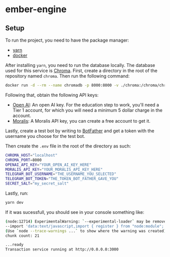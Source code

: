 # ember-engine

## Setup
To run the project, you need to have the package manager:
- [yarn](https://classic.yarnpkg.com/lang/en/docs/install)
- [docker](https://www.docker.com/)

After installing `yarn`, you need to run the database locally. The database used for
this service is [Chroma](https://www.trychroma.com/). First, create a directory in the
root of the repository named `chroma`. Then run the following command:

```bash
docker run -d --rm --name chromadb -p 8000:8000 -v ./chroma:/chroma/chroma -e IS_PERSISTENT=TRUE -e ANONYMIZED_TELEMETRY=TRUE chromadb/chroma:latest
```

Following that, obtain the following API keys:

- [Open AI](https://openai.com/): An open AI key. For the education step to work, you'll need a Tier 1 account, for which you will need a minimum 5 dollar charge in the account.
- [Moralis](https://moralis.io/): A Moralis API key, you can create a free account to get it.

Lastly, create a test bot by writing to [BotFather](https://t.me/BotFather) and get a token with the username you choose for the test bot.

Then create the `.env` file in the root of the directory as such:

```sh
CHROMA_HOST="localhost"
CHROMA_PORT=8000
OPENAI_API_KEY="YOUR_OPEN_AI_KEY_HERE"
MORALIS_API_KEY="YOUR_MORALIS_API_KEY_HERE"
TELEGRAM_BOT_USERNAME="THE_USERNAME_YOU_SELECTED"
TELEGRAM_BOT_TOKEN="THE_TOKEN_BOT_FATHER_GAVE_YOU"
SECRET_SALT="my_secret_salt"
```

Lastly, run:

```sh
yarn dev
```

If it was sucessfull, you should see in your console something like:

```bash
(node:12714) ExperimentalWarning: `--experimental-loader` may be removed in the future; instead use `register()`:
--import 'data:text/javascript,import { register } from "node:module"; import { pathToFileURL } from "node:url"; register("ts-node/esm", pathToFileURL("./"));'
(Use `node --trace-warnings ...` to show where the warning was created)
chunk count: 21

...ready
Transaction service running at http://0.0.0.0:3000
```